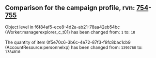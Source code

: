 ## Comparison for the campaign profile, rvn: [754](https://github.com/PRO100KatYT/FortniteProfileRevisions/tree/main/profiles/campaign/754%20campaign.json)-[755](https://github.com/PRO100KatYT/FortniteProfileRevisions/tree/main/profiles/campaign/755%20campaign.json)

Object level in f6f84af5-ece8-4d2a-ab21-78aa42eb54bc (Worker:managerexplorer_c_t01) has been changed from: `1` to: `10`
<br><br>
The quantity of item 0f5e70c6-3b6c-4e72-87f3-f9fc8bac1cb9 (AccountResource:personnelxp) has been changed from: `1390760` to: `1384010`
<br><br>
